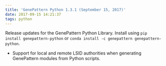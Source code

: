 ```yaml
---
title: 'GenePattern Python 1.3.1 (September 15, 2017)'
date: 2017-09-15 14:21:37
tags: python
---
```


Release updates for the GenePattern Python Library. Install using ``pip install genepattern-python`` or ``conda install -c genepattern genepattern-python``.

- Support for local and remote LSID authorities when generating GenePattern modules from Python scripts.
